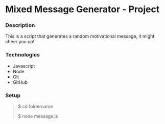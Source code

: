 # Mixed Message Generator - Project

### Description
This is a script that generates a random motivational message, it might cheer you up!

### Technologies
+ Javascript
+ Node
+ Git
+ GitHub

### Setup

> $ cd foldername
> 
> $ node message.js
